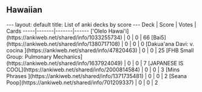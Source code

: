 <h2>Hawaiian</h2>
---
layout: default
title: List of anki decks by score
---
Deck | Score | Votes | Cards
-----|-------|-------|------
['Olelo Hawai'i](https://ankiweb.net/shared/info/1033255734) | 0 | 0 | 66
[Bai5](https://ankiweb.net/shared/info/1380717108) | 0 | 0 | 0
[Dakua'ana Davi: v. cocina ](https://ankiweb.net/shared/info/47820463) | 0 | 0 | 25
[FHB Small Group: Pulmonary Mechanics](https://ankiweb.net/shared/info/1637924049) | 0 | 0 | 7
[JAPANESE IS COOL](https://ankiweb.net/shared/info/2000814584) | 0 | 0 | 3
[Mins Phrases ](https://ankiweb.net/shared/info/1371735481) | 0 | 0 | 2
[Seana Poop](https://ankiweb.net/shared/info/701209337) | 0 | 0 | 2
